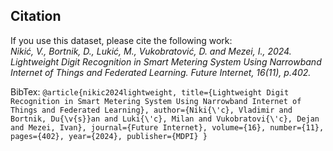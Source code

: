 ## Citation
If you use this dataset, please cite the following work:  <br>
*Nikić, V., Bortnik, D., Lukić, M., Vukobratović, D. and Mezei, I., 2024. Lightweight Digit Recognition in Smart Metering System Using Narrowband Internet of Things and Federated Learning. Future Internet, 16(11), p.402.*

BibTex:
`@article{nikic2024lightweight,
  title={Lightweight Digit Recognition in Smart Metering System Using Narrowband Internet of Things and Federated Learning},
  author={Niki{\'c}, Vladimir and Bortnik, Du{\v{s}}an and Luki{\'c}, Milan and Vukobratovi{\'c}, Dejan and Mezei, Ivan},
  journal={Future Internet},
  volume={16},
  number={11},
  pages={402},
  year={2024},
  publisher={MDPI}
}`
